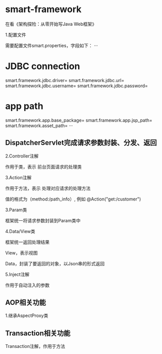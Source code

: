 # smart-framework

在看《架构探险：从零开始写Java Web框架》

1.配置文件

需要配置文件smart.properties，字段如下：
···
# JDBC connection
smart.framework.jdbc.driver=
smart.framework.jdbc.url=
smart.framework.jdbc.username=
smart.framework.jdbc.password=
# app path
smart.framework.app.base_package=
smart.framework.app.jsp_path=
smart.framework.asset_path=
···

## DispatcherServlet完成请求参数封装、分发、返回

2.Controller注解

作用于类，表示 前台页面请求的处理类  

3.Action注解

作用于方法，表示 处理对应请求的处理方法

值的格式为（method:/path_info）, 例如 @Action("get:/customer")

3.Param类

框架统一将请求参数封装到Param类中

4.Data/View类

框架统一返回处理结果

View，表示视图

Data，封装了要返回的对象，以Json串的形式返回

5.Inject注解

作用于自动注入的参数

## AOP相关功能

1.继承AspectProxy类

## Transaction相关功能

Transaction注解，作用于方法

